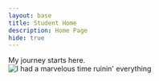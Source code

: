 ```yaml
---
layout: base
title: Student Home 
description: Home Page
hide: true
---
```


My journey starts here.  
![I had a marvelous time ruinin' everything](https://github.com/user-attachments/assets/7fbd4a60-7006-4d94-aba7-803e5fc4ce8e)
